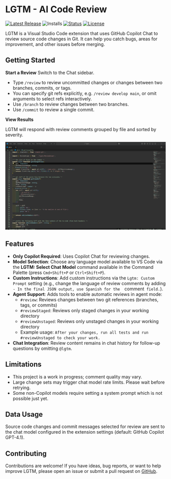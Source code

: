 # LGTM - AI Code Review

[![Latest Release](https://flat.badgen.net/github/release/cpulvermacher/lgtm)](https://github.com/cpulvermacher/lgtm/releases)
![Installs](https://vsmarketplacebadges.dev/installs-short/cpulvermacher.lgtm.svg)
[![Status](https://flat.badgen.net/github/checks/cpulvermacher/lgtm)](https://github.com/cpulvermacher/lgtm/actions/workflows/node.js.yml)
[![License](https://flat.badgen.net/github/license/cpulvermacher/lgtm)](./LICENSE)

LGTM is a Visual Studio Code extension that uses GitHub Copilot Chat to review source code changes in Git. It can help you catch bugs, areas for improvement, and other issues before merging.

## Getting Started

**Start a Review**
Switch to the Chat sidebar.

- Type `/review` to review uncommitted changes or changes between two branches, commits, or tags.
- You can specify git refs explicitly, e.g. `/review develop main`, or omit arguments to select refs interactively.
- Use `/branch` to review changes between two branches.
- Use `/commit` to review a single commit.

**View Results**

LGTM will respond with review comments grouped by file and sorted by severity.


![Demo](./images/demo.gif)


## Features

- **Only Copilot Required**: Uses Copilot Chat for reviewing changes.
- **Model Selection**: Choose any language model available to VS Code via the **LGTM: Select Chat Model** command available in the Command Palette (press `Cmd+Shift+P` or `Ctrl+Shift+P`).
- **Custom Instructions**: Add custom instructions via the `Lgtm: Custom Prompt` setting (e.g., change the language of review comments by adding `- In the final JSON output, use Spanish for the  `comment` field.`).
- **Agent Support**: Adds tools to enable automatic reviews in agent mode:
  - `#review`: Reviews changes between two git references (branches, tags, or commits)
  - `#reviewStaged`: Reviews only staged changes in your working directory
  - `#reviewUnstaged`: Reviews only unstaged changes in your working directory
  - Example usage: `After your changes, run all tests and run #reviewUnstaged to check your work.`
- **Chat Integration**: Review content remains in chat history for follow-up questions by omitting `@lgtm`.



## Limitations

- This project is a work in progress; comment quality may vary.
- Large change sets may trigger chat model rate limits. Please wait before retrying.
- Some non-Copilot models require setting a system prompt which is not possible just yet.


## Data Usage

Source code changes and commit messages selected for review are sent to the chat model configured in the extension settings (default: GitHub Copilot GPT-4.1).


## Contributing

Contributions are welcome! If you have ideas, bug reports, or want to help improve LGTM, please open an issue or submit a pull request on [GitHub](https://github.com/cpulvermacher/lgtm).